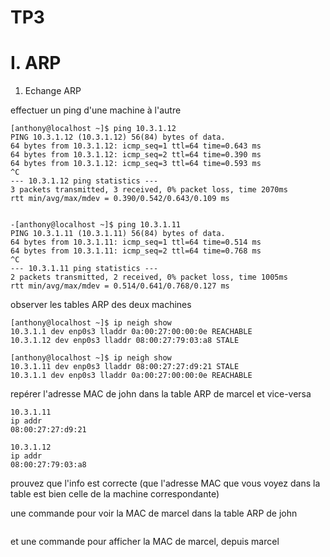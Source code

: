 # TP3

# I. ARP
1. Echange ARP

effectuer un ping d'une machine à l'autre

```
[anthony@localhost ~]$ ping 10.3.1.12
PING 10.3.1.12 (10.3.1.12) 56(84) bytes of data.
64 bytes from 10.3.1.12: icmp_seq=1 ttl=64 time=0.643 ms
64 bytes from 10.3.1.12: icmp_seq=2 ttl=64 time=0.390 ms
64 bytes from 10.3.1.12: icmp_seq=3 ttl=64 time=0.593 ms
^C
--- 10.3.1.12 ping statistics ---
3 packets transmitted, 3 received, 0% packet loss, time 2070ms
rtt min/avg/max/mdev = 0.390/0.542/0.643/0.109 ms


-[anthony@localhost ~]$ ping 10.3.1.11
PING 10.3.1.11 (10.3.1.11) 56(84) bytes of data.
64 bytes from 10.3.1.11: icmp_seq=1 ttl=64 time=0.514 ms
64 bytes from 10.3.1.11: icmp_seq=2 ttl=64 time=0.768 ms
^C
--- 10.3.1.11 ping statistics ---
2 packets transmitted, 2 received, 0% packet loss, time 1005ms
rtt min/avg/max/mdev = 0.514/0.641/0.768/0.127 ms

```
observer les tables ARP des deux machines

```
[anthony@localhost ~]$ ip neigh show
10.3.1.1 dev enp0s3 lladdr 0a:00:27:00:00:0e REACHABLE
10.3.1.12 dev enp0s3 lladdr 08:00:27:79:03:a8 STALE

[anthony@localhost ~]$ ip neigh show
10.3.1.11 dev enp0s3 lladdr 08:00:27:27:d9:21 STALE
10.3.1.1 dev enp0s3 lladdr 0a:00:27:00:00:0e REACHABLE
```
repérer l'adresse MAC de john dans la table ARP de marcel et vice-versa

```
10.3.1.11
ip addr
08:00:27:27:d9:21

10.3.1.12
ip addr
08:00:27:79:03:a8

```
prouvez que l'info est correcte (que l'adresse MAC que vous voyez dans la table est bien celle de la machine correspondante)

une commande pour voir la MAC de marcel dans la table ARP de john

```

```
et une commande pour afficher la MAC de marcel, depuis marcel

```


```